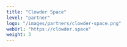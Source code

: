 ```yaml
---
title: "Clowder Space"
level: "partner"
logo: "/images/partners/clowder-space.png"
webUrl: "https://clowder.space"
weight: 3
---
```


